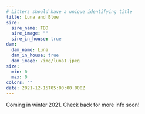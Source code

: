 ```yaml
---
# Litters should have a unique identifying title
title: Luna and Blue
sire:
  sire_name: TBD
  sire_image: ""
  sire_in_house: true
dam:
  dam_name: Luna
  dam_in_house: true
  dam_image: /img/luna1.jpeg
size:
  min: 0
  max: 0
colors: ""
date: 2021-12-15T05:00:00.000Z
---
```

Coming in winter 2021. Check back for more info soon!